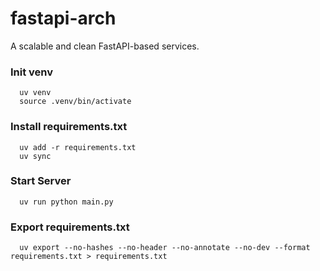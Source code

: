 # fastapi-arch

A scalable and clean FastAPI-based services.

### Init venv

```shell
  uv venv
  source .venv/bin/activate
```

### Install requirements.txt

```shell
  uv add -r requirements.txt
  uv sync
```

### Start Server

```shell
  uv run python main.py
```

### Export requirements.txt

```shell
  uv export --no-hashes --no-header --no-annotate --no-dev --format requirements.txt > requirements.txt
```
